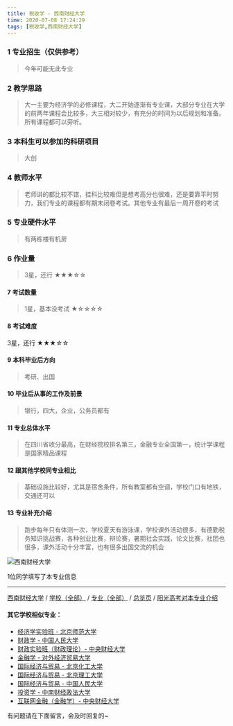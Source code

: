 ```yaml
---
title: 税收学 - 西南财经大学
time: 2020-07-08 17:24:29
tags: [税收学,西南财经大学]
---
```

### 1 专业招生（仅供参考）  
> 今年可能无此专业


### 2 教学思路
> 大一主要为经济学的必修课程，大二开始逐渐有专业课，大部分专业在大学的前两年课程会比较多，大三相对较少，有充分的时间为以后规划和准备。所有课程都可以旁听。


### 3 本科生可以参加的科研项目
>  大创


### 4 教师水平
> 老师讲的都比较不错，挂科比较难但是想考高分也很难，还是要靠平时努力，我们专业的课程都有期末闭卷考试。其他专业有最后一周开卷的考试


### 5 专业硬件水平
> 有两栋楼有机房


### 6 作业量
>3星，还行
★★★☆☆



#### 7 考试数量
>1星，基本没考试
★☆☆☆☆


#### 8 考试难度
> 
3星，还行
★★★☆☆


#### 9 本科毕业后方向
> 考研、出国


#### 10 毕业后从事的工作及前景
> 银行，四大，企业，公务员都有


#### 11 专业总体水平
> 在四川省收分最高，在财经院校排名第三，金融专业全国第一，统计学课程是国家精品课程


#### 12 跟其他学校同专业相比
> 基础设施比较好，尤其是宿舍条件，所有教室都有空调，学校门口有地铁，交通还可以


#### 13 专业补充介绍
> 跑步每年只有体测一次，学校夏天有游泳课，学校课外活动很多，有德勤税务知识挑战赛，各种创业比赛，辩论赛，暑期社会实践，论文比赛，社团也很多，课外活动十分丰富，也有很多出国交流的机会


![西南财经大学](http://upload-images.jianshu.io/upload_images/6206192-dcd4635265cb619b.jpeg?imageMogr2/auto-orient/strip%7CimageView2/2/w/1240)

1位同学填写了本专业信息
***
[西南财经大学](https://univgo.github.io/2020/07/08/7943ebfcb95a) / [学校（全部）](https://univgo.github.io/2020/07/08/3efa6bcca419) / [专业（全部）](https://univgo.github.io/2020/07/08/2d4c6d3552c2) / [总览页](https://univgo.github.io/2020/07/08/445daeb4fa00) / [阳光高考对本专业介绍](http://gaokao.chsi.com.cn/sch/zyk/view.do?schId=73396441&specId=73381111)

#### 其它学校相似专业：
- [经济学实验班 - 北京师范大学](https://univgo.github.io/2020/07/08/905157b079f8)
- [财政学 - 中国人民大学](https://univgo.github.io/2020/07/08/907902d05d20)
- [财政实验班（财政理论）- 中央财经大学](https://univgo.github.io/2020/07/08/543b7d175909)
- [金融学 - 对外经济贸易大学](https://univgo.github.io/2020/07/08/bc445a9150dc)
- [国际经济与贸易 - 北京化工大学](https://univgo.github.io/2020/07/08/f143f17287d2)
- [国际经济与贸易 - 北京理工大学](https://univgo.github.io/2020/07/08/ebab770158ac)
- [国际经济与贸易 - 中国人民大学](https://univgo.github.io/2020/07/08/8b305bffe600)
- [投资学 - 中南财经政法大学](https://univgo.github.io/2020/07/08/7d16092614fe)
- [互联网金融（金融学）- 中央财经大学](https://univgo.github.io/2020/07/08/6125dd390a4c)


有问题请在下面留言，会及时回复的~